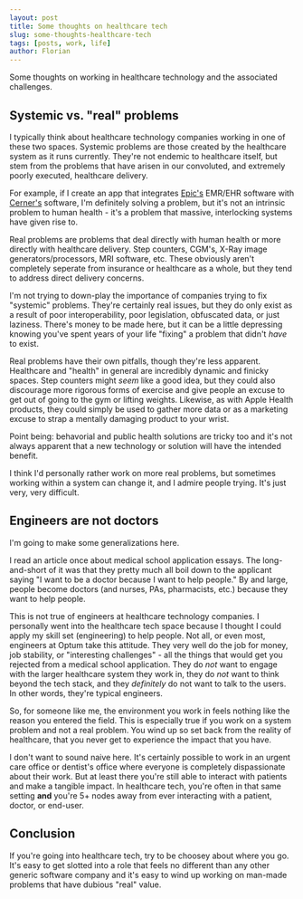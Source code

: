 ```yaml
---
layout: post
title: Some thoughts on healthcare tech
slug: some-thoughts-healthcare-tech
tags: [posts, work, life]
author: Florian
---
```


Some thoughts on working in healthcare technology and the associated challenges.

## Systemic vs. "real" problems

I typically think about healthcare technology companies working in one of these two spaces. Systemic problems are those created by the healthcare system as it runs currently. They're not endemic to healthcare itself, but stem from the problems that have arisen in our convoluted, and extremely poorly executed, healthcare delivery.

For example, if I create an app that integrates [Epic's](https://www.epic.com/) EMR/EHR software with [Cerner's](https://www.cerner.com/) software, I'm definitely solving a problem, but it's not an intrinsic problem to human health - it's a problem that massive, interlocking systems have given rise to.

Real problems are problems that deal directly with human health or more directly with healthcare delivery. Step counters, CGM's, X-Ray image generators/processors, MRI software, etc. These obviously aren't completely seperate from insurance or healthcare as a whole, but they tend to address direct delivery concerns.

I'm not trying to down-play the importance of companies trying to fix "systemic" problems. They're certainly real issues, but they do only exist as a result of poor interoperability, poor legislation, obfuscated data, or just laziness. There's money to be made here, but it can be a little depressing knowing you've spent years of your life "fixing" a problem that didn't *have* to exist.

Real problems have their own pitfalls, though they're less apparent. Healthcare and "health" in general are incredibly dynamic and finicky spaces. Step counters might *seem* like a good idea, but they could also discourage more rigorous forms of exercise and give people an excuse to get out of going to the gym or lifting weights. Likewise, as with Apple Health products, they could simply be used to gather more data or as a marketing excuse to strap a mentally damaging product to your wrist.

Point being: behavorial and public health solutions are tricky too and it's not always apparent that a new technology or solution will have the intended benefit.

I think I'd personally rather work on more real problems, but sometimes working within a system can change it, and I admire people trying. It's just very, very difficult.

## Engineers are not doctors

I'm going to make some generalizations here. 

I read an article once about medical school application essays. The long-and-short of it was that they pretty much all boil down to the applicant saying "I want to be a doctor because I want to help people." By and large, people become doctors (and nurses, PAs, pharmacists, etc.) because they want to help people.

This is not true of engineers at healthcare technology companies. I personally went into the healthcare tech space because I thought I could apply my skill set (engineering) to help people. Not all, or even most, engineers at Optum take this attitude. They very well do the job for money, job stability, or "interesting challenges" - all the things that would get you rejected from a medical school application. They do *not* want to engage with the larger healthcare system they work in, they do *not* want to think beyond the tech stack, and they *definitely* do not want to talk to the users. In other words, they're typical engineers.

So, for someone like me, the environment you work in feels nothing like the reason you entered the field. This is especially true if you work on a system problem and not a real problem. You wind up so set back from the reality of healthcare, that you never get to experience the impact that you have.

I don't want to sound naive here. It's certainly possible to work in an urgent care office or dentist's office where everyone is completely dispassionate about their work. But at least there you're still able to interact with patients and make a tangible impact. In healthcare tech, you're often in that same setting **and** you're 5+ nodes away from ever interacting with a patient, doctor, or end-user.

## Conclusion

If you're going into healthcare tech, try to be choosey about where you go. It's easy to get slotted into a role that feels no different than any other generic software company and it's easy to wind up working on man-made problems that have dubious "real" value.
